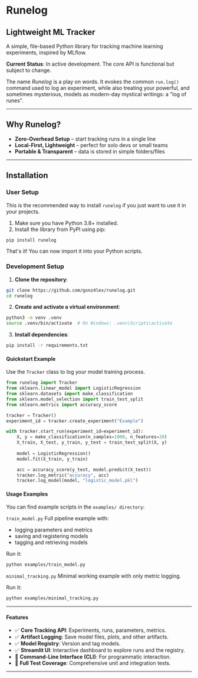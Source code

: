 # Runelog
## Lightweight ML Tracker

A simple, file-based Python library for tracking machine learning experiments, inspired by MLflow.

**Current Status**: In active development. The core API is functional but subject to change.

The name *Runelog* is a play on words. It evokes the common `run.log()` command used to log an experiment, while also treating your powerful, and sometimes mysterious, models as modern-day mystical writings: a "log of runes".

---

##  Why Runelog?

- **Zero-Overhead Setup** – start tracking runs in a single line
- **Local-First, Lightweight** – perfect for solo devs or small teams
- **Portable & Transparent** – data is stored in simple folders/files

---

##  Installation

### User Setup

This is the recommended way to install `runelog` if you just want to use it in your projects.

1. Make sure you have Python 3.8+ installed.
2. Install the library from PyPI using pip:

```bash
pip install runelog
```

That's it! You can now import it into your Python scripts.

### Development Setup

1. **Clone the repository**:

```bash
git clone https://github.com/gonz4lex/runelog.git
cd runelog
```
2. **Create and activate a virtual environment**:

```bash
python3 -m venv .venv
source .venv/bin/activate  # On Windows: .venv\Scripts\activate
```
3. **Install dependencies**:

```bash
pip install -r requirements.txt
```
#### Quickstart Example
Use the `Tracker` class to log your model training process.

```python
from runelog import Tracker
from sklearn.linear_model import LogisticRegression
from sklearn.datasets import make_classification
from sklearn.model_selection import train_test_split
from sklearn.metrics import accuracy_score

tracker = Tracker()
experiment_id = tracker.create_experiment("Example")

with tracker.start_run(experiment_id=experiment_id):
    X, y = make_classification(n_samples=1000, n_features=20)
    X_train, X_test, y_train, y_test = train_test_split(X, y)
    
    model = LogisticRegression()
    model.fit(X_train, y_train)

    acc = accuracy_score(y_test, model.predict(X_test))
    tracker.log_metric("accuracy", acc)
    tracker.log_model(model, "logistic_model.pkl")
```
#### Usage Examples
You can find example scripts in the `examples/ directory`:

`train_model.py`
Full pipeline example with:
* logging parameters and metrics
* saving and registering models
* tagging and retrieving models

Run it:

```bash
python examples/train_model.py
```

`minimal_tracking.py`
Minimal working example with only metric logging.

Run it:

```bash
python examples/minimal_tracking.py
```
---
#### Features
- ✅ **Core Tracking API**: Experiments, runs, parameters, metrics.
- ✅ **Artifact Logging**: Save model files, plots, and other artifacts.
- ✅ **Model Registry**: Version and tag models.
- ✅ **Streamlit UI**: Interactive dashboard to explore runs and the registry.
- 🔄 **Command-Line Interface (CLI)**: For programmatic interaction.
- 🔄 **Full Test Coverage**: Comprehensive unit and integration tests.
---

